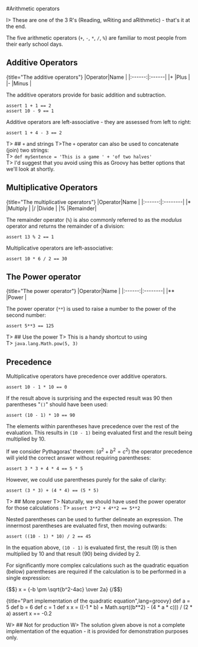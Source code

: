 #Arithmetic operators

I> These are one of the 3 R's (Reading, wRiting and aRithmetic) - that's it at the end.

The five arithmetic operators (`+`, `-`, `*`, `/`, `%`) are familiar to most people from their early school days.

## Additive Operators

{title="The additive operators"}
|Operator|Name   |
|:------:|:------|
|+       |Plus   |
|-       |Minus  |

The additive operators provide for basic addition and subtraction.

    assert 1 + 1 == 2
    assert 10 - 9 == 1
    
Additive operators are left-associative - they are assessed from left to right:
    
    assert 1 + 4 - 3 == 2

T> ## `+` and strings
T>The `+` operator can also be used to concatenate (join) two strings:  
T> `def mySentence = 'This is a game ' + 'of two halves'`  
T> I'd suggest that you avoid using this as Groovy has better options that we'll look at shortly.


## Multiplicative Operators

{title="The multiplicative operators"}
|Operator|Name     |
|:------:|:--------|
|*       |Multiply |
|/       |Divide   |
|%       |Remainder|

The remainder operator (`%`) is also commonly referred to as the _modulus_ operator and returns the remainder of a division: 

    assert 13 % 2 == 1

Multiplicative operators are left-associative:

    assert 10 * 6 / 2 == 30

## The Power operator

{title="The power operator"}
|Operator|Name     |
|:------:|:--------|
|**       |Power |

The power operator (`**`) is used to raise a number to the power of  the second number:


	assert 5**3 == 125

T> ## Use the power
T> This is a handy shortcut to using  
T> `java.lang.Math.pow(5, 3)`

## Precedence
Multiplicative operators have precedence over additive operators. 


	assert 10 - 1 * 10 == 0


If the result above is surprising and the expected result was 90 then parentheses "`()`" should have been used:


	assert (10 - 1) * 10 == 90


The elements within parentheses have precedence over the rest of the evaluation. This results in `(10 - 1)` being evaluated first and the result being multiplied by 10.

If we consider Pythagoras' theorem: ($a^2 + b^2 = c^2$) the operator precedence will yield the correct answer without requiring parentheses:


	assert 3 * 3 + 4 * 4 == 5 * 5

   
However, we could use parentheses purely for the sake of clarity:


	assert (3 * 3) + (4 * 4) == (5 * 5)

T> ## More power
T> Naturally, we should have used the power operator for those calculations : 
T> `assert 3**2 + 4**2 == 5**2`
   
Nested parentheses can be used to further delineate an expression. The innermost parentheses are evaluated first, then moving outwards:


	assert ((10 - 1) * 10) / 2 == 45

    
In the equation above, `(10 - 1)` is evaluated first, the result (9) is then multiplied by 10 and that result (90) being divided by 2.

For significantly more complex calculations such as the quadratic equation (below) parentheses are required if the calculation is to be performed in a single expression:

{$$}
x = {-b \pm \sqrt{b^2-4ac} \over 2a}
{/$$}

{title="Part implementation of the quadratic equation",lang=groovy}
	def a = 5
	def b = 6
	def c = 1
	def x
	x = ((-1 * b) + Math.sqrt((b**2) - (4 * a * c))) / (2 * a)
	assert x == -0.2

W> ## Not for production
W> The solution given above is not a complete implementation of the equation - it is provided for demonstration purposes only.

